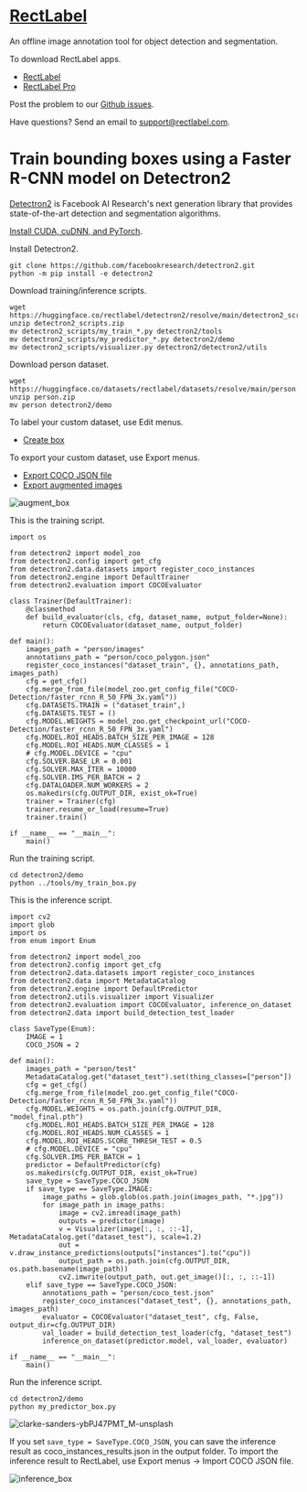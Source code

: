 # [RectLabel](https://rectlabel.com)
An offline image annotation tool for object detection and segmentation.

To download RectLabel apps.
- [RectLabel](https://apps.apple.com/app/id1210181730)
- [RectLabel Pro](https://apps.apple.com/app/id1490990105)

Post the problem to our [Github issues](https://github.com/ryouchinsa/Rectlabel-support/issues).

Have questions? Send an email to support@rectlabel.com.

# Train bounding boxes using a Faster R-CNN model on Detectron2
[Detectron2](https://github.com/facebookresearch/detectron2) is Facebook AI Research's next generation library that provides state-of-the-art detection and segmentation algorithms.

[Install CUDA, cuDNN, and PyTorch](https://rectlabel.com/pytorch/).

Install Detectron2.
```
git clone https://github.com/facebookresearch/detectron2.git
python -m pip install -e detectron2
```

Download training/inference scripts.
```
wget https://huggingface.co/rectlabel/detectron2/resolve/main/detectron2_scripts.zip
unzip detectron2_scripts.zip
mv detectron2_scripts/my_train_*.py detectron2/tools
mv detectron2_scripts/my_predictor_*.py detectron2/demo
mv detectron2_scripts/visualizer.py detectron2/detectron2/utils
```

Download person dataset.
```
wget https://huggingface.co/datasets/rectlabel/datasets/resolve/main/person.zip
unzip person.zip
mv person detectron2/demo
```

To label your custom dataset, use Edit menus.
- [Create box](https://rectlabel.com/edit/#create-box)

To export your custom dataset, use Export menus.
- [Export COCO JSON file](https://rectlabel.com/export/#export-coco-json-file)
- [Export augmented images](https://rectlabel.com/export/#export-augmented-images)

![augment_box](https://github.com/ryouchinsa/ryouchinsa.github.io/assets/1954306/c2115227-f23d-46f7-ae7d-02c37ee09bf6)

This is the training script.
```
import os

from detectron2 import model_zoo
from detectron2.config import get_cfg
from detectron2.data.datasets import register_coco_instances
from detectron2.engine import DefaultTrainer
from detectron2.evaluation import COCOEvaluator

class Trainer(DefaultTrainer):
    @classmethod
    def build_evaluator(cls, cfg, dataset_name, output_folder=None):
        return COCOEvaluator(dataset_name, output_folder)

def main():
    images_path = "person/images"
    annotations_path = "person/coco_polygon.json"
    register_coco_instances("dataset_train", {}, annotations_path, images_path)
    cfg = get_cfg()
    cfg.merge_from_file(model_zoo.get_config_file("COCO-Detection/faster_rcnn_R_50_FPN_3x.yaml"))
    cfg.DATASETS.TRAIN = ("dataset_train",)
    cfg.DATASETS.TEST = ()
    cfg.MODEL.WEIGHTS = model_zoo.get_checkpoint_url("COCO-Detection/faster_rcnn_R_50_FPN_3x.yaml")
    cfg.MODEL.ROI_HEADS.BATCH_SIZE_PER_IMAGE = 128
    cfg.MODEL.ROI_HEADS.NUM_CLASSES = 1
    # cfg.MODEL.DEVICE = "cpu"
    cfg.SOLVER.BASE_LR = 0.001
    cfg.SOLVER.MAX_ITER = 10000 
    cfg.SOLVER.IMS_PER_BATCH = 2
    cfg.DATALOADER.NUM_WORKERS = 2
    os.makedirs(cfg.OUTPUT_DIR, exist_ok=True)
    trainer = Trainer(cfg)
    trainer.resume_or_load(resume=True)
    trainer.train()

if __name__ == "__main__":
    main()
```

Run the training script.
```
cd detectron2/demo
python ../tools/my_train_box.py
```

This is the inference script.
```
import cv2
import glob
import os
from enum import Enum

from detectron2 import model_zoo
from detectron2.config import get_cfg
from detectron2.data.datasets import register_coco_instances
from detectron2.data import MetadataCatalog
from detectron2.engine import DefaultPredictor
from detectron2.utils.visualizer import Visualizer
from detectron2.evaluation import COCOEvaluator, inference_on_dataset
from detectron2.data import build_detection_test_loader

class SaveType(Enum):
    IMAGE = 1
    COCO_JSON = 2

def main():
    images_path = "person/test"
    MetadataCatalog.get("dataset_test").set(thing_classes=["person"])
    cfg = get_cfg()
    cfg.merge_from_file(model_zoo.get_config_file("COCO-Detection/faster_rcnn_R_50_FPN_3x.yaml"))
    cfg.MODEL.WEIGHTS = os.path.join(cfg.OUTPUT_DIR, "model_final.pth")
    cfg.MODEL.ROI_HEADS.BATCH_SIZE_PER_IMAGE = 128
    cfg.MODEL.ROI_HEADS.NUM_CLASSES = 1
    cfg.MODEL.ROI_HEADS.SCORE_THRESH_TEST = 0.5
    # cfg.MODEL.DEVICE = "cpu"
    cfg.SOLVER.IMS_PER_BATCH = 1
    predictor = DefaultPredictor(cfg)
    os.makedirs(cfg.OUTPUT_DIR, exist_ok=True)
    save_type = SaveType.COCO_JSON
    if save_type == SaveType.IMAGE:
        image_paths = glob.glob(os.path.join(images_path, "*.jpg"))
        for image_path in image_paths:
            image = cv2.imread(image_path)
            outputs = predictor(image)
            v = Visualizer(image[:, :, ::-1], MetadataCatalog.get("dataset_test"), scale=1.2)
            out = v.draw_instance_predictions(outputs["instances"].to("cpu"))
            output_path = os.path.join(cfg.OUTPUT_DIR, os.path.basename(image_path))
            cv2.imwrite(output_path, out.get_image()[:, :, ::-1])
    elif save_type == SaveType.COCO_JSON:
        annotations_path = "person/coco_test.json"
        register_coco_instances("dataset_test", {}, annotations_path, images_path)
        evaluator = COCOEvaluator("dataset_test", cfg, False, output_dir=cfg.OUTPUT_DIR)
        val_loader = build_detection_test_loader(cfg, "dataset_test")
        inference_on_dataset(predictor.model, val_loader, evaluator)
        
if __name__ == "__main__":
    main()

```

Run the inference script.
```
cd detectron2/demo
python my_predictor_box.py
```

![clarke-sanders-ybPJ47PMT_M-unsplash](https://github.com/ryouchinsa/ryouchinsa.github.io/assets/1954306/12e69945-c01a-4a31-9056-bce1e7e2f75f)

If you set `save_type = SaveType.COCO_JSON`, you can save the inference result as coco_instances_results.json in the output folder.
To import the inference result to RectLabel, use Export menus -> Import COCO JSON file.

![inference_box](https://github.com/ryouchinsa/ryouchinsa.github.io/assets/1954306/5a2266d2-7e78-4a3b-91f1-e07fe3bfed0c)







